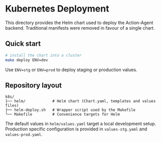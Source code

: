# Kubernetes Deployment

This directory provides the Helm chart used to deploy the Action-Agent backend.
Traditional manifests were removed in favour of a single chart.

## Quick start

```bash
# install the chart into a cluster
make deploy ENV=dev
```

Use `ENV=stg` or `ENV=prod` to deploy staging or production values.

## Repository layout

```
k8s/
├── helm/            # Helm chart (Chart.yaml, templates and values files)
├── helm-deploy.sh   # Wrapper script used by the Makefile
└── Makefile         # Convenience targets for Helm
```

The default values in `helm/values.yaml` target a local development setup.
Production specific configuration is provided in `values-stg.yaml` and
`values-prod.yaml`.

